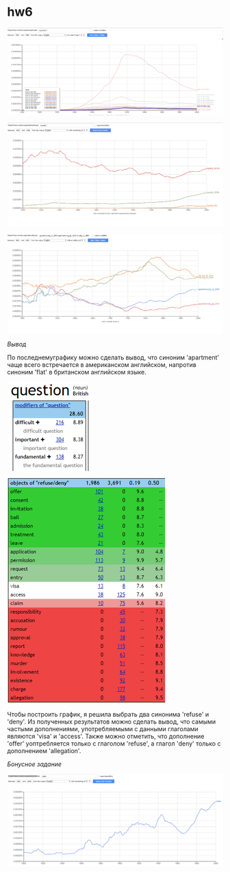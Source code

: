 # hw6
![](https://github.com/svetlanasima/hw6/blob/master/%D0%A1%D0%BD%D0%B8%D0%BC%D0%BE%D0%BA.PNG)

![](https://github.com/svetlanasima/hw6/blob/master/%D0%A1%D0%BD%D0%B8%D0%BC%D0%BE%D0%BA2.PNG)

![](https://github.com/svetlanasima/hw6/blob/master/%D0%A1%D0%BD%D0%B8%D0%BC%D0%BE%D0%BA3.PNG)

*Вывод*

По последнемуграфику можно сделать вывод, что синоним 'apartment' чаще всего встречается в американском английском, напротив синоним 'flat' в британском английском языке.



![](https://github.com/svetlanasima/hw6/blob/master/question.PNG)

![](https://github.com/svetlanasima/hw6/blob/master/sketch.PNG)

Чтобы построить график, я решила выбрать два синонима 'refuse' и 'deny'. Из полученных результатов можно сделать вывод, что самыми частыми дополнениями, употребляемыми с данными глаголами являются 'visa' и 'access'. Также можно отметить, что дополнение 'offer' уоптребляется только с глаголом 'refuse', а глагол 'deny' только с дополнением 'allegation'.

*Бонусное задание*

![](https://github.com/svetlanasima/hw6/blob/master/7.PNG)
